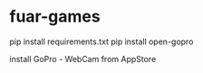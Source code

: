 # fuar-games

pip install requirements.txt
pip install open-gopro

install GoPro - WebCam from AppStore
